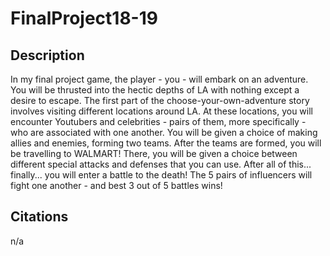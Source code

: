 # FinalProject18-19

## Description

In my final project game, the player - you - will embark on an adventure. 
You will be thrusted into the hectic depths of LA with nothing except a desire to escape.
The first part of the choose-your-own-adventure story involves visiting different locations around LA.
At these locations, you will encounter Youtubers and celebrities - pairs of them, more specifically - who are associated with one another.
You will be given a choice of making allies and enemies, forming two teams. 
After the teams are formed, you will be travelling to WALMART!
There, you will be given a choice between different special attacks and defenses that you can use.
After all of this... finally... you will enter a battle to the death!
The 5 pairs of influencers will fight one another - and best 3 out of 5 battles wins!

## Citations

n/a
